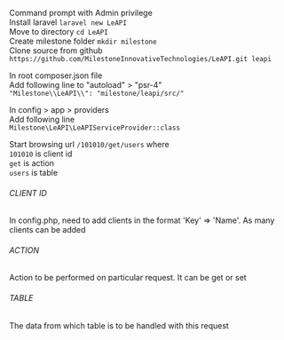Command prompt with Admin privilege<br>
Install laravel `laravel new LeAPI`<br>
Move to directory `cd LeAPI`<br>
Create milestone folder `mkdir milestone`<br>
Clone source from github `https://github.com/MilestoneInnovativeTechnologies/LeAPI.git leapi`<br>

In root composer.json file<br>Add following line to "autoload" > "psr-4"<br>
`"Milestone\\LeAPI\\": "milestone/leapi/src/"`<br>

In config > app > providers<br>Add following line<br>
`Milestone\LeAPI\LeAPIServiceProvider::class`<br>

Start browsing url `/101010/get/users` where<br>
`101010` is client id<br>
`get` is action<br>
`users` is table<br>

###### CLIENT ID
In config.php, need to add clients in the format 'Key' => 'Name'. As many clients can be added<br>

###### ACTION
Action to be performed on particular request. It can be get or set

###### TABLE
The data from which table is to be handled with this request





